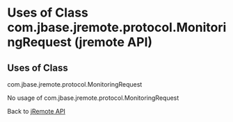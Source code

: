 # Uses of Class com.jbase.jremote.protocol.MonitoringRequest (jremote API)

<PageHeader />

## Uses of Class

com.jbase.jremote.protocol.MonitoringRequest

No usage of com.jbase.jremote.protocol.MonitoringRequest

Back to [jRemote API](./../../README.md)
  
<PageFooter />
